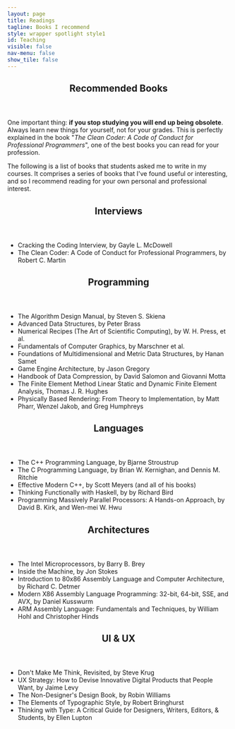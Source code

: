 ```yaml
---
layout: page
title: Readings
tagline: Books I recommend
style: wrapper spotlight style1 
id: Teaching
visible: false
nav-menu: false
show_tile: false
---
```


<!-- Main -->
<div id="main">
<section>
<div class="inner">

<header class="major">
	<h2>Recommended Books</h2>
</header>

<p>One important thing: <strong>if you stop studying you will end up being obsolete</strong>. Always learn new things for yourself, not for your grades. This is perfectly explained in the book "<em>The Clean Coder: A Code of Conduct for Professional Programmers</em>", one of the best books you can read for your profession.</p>

<p>The following is a list of books that students asked me to write in my courses. It comprises a series of books that I've found  useful or interesting, and so I recommend reading for your own personal and professional interest. </p>

<header class="major">
	<h2>Interviews</h2>
</header>

<ul>
	<li>Cracking the Coding Interview, by Gayle L. McDowell</li>
	<li>The Clean Coder: A Code of Conduct for Professional Programmers, by Robert C. Martin</li>
</ul>

<header class="major">
	<h2>Programming</h2>
</header>

<ul>
	<li>The Algorithm Design Manual, by Steven S. Skiena</li>
	<li>Advanced Data Structures, by Peter Brass</li>
	<li>Numerical Recipes (The Art of Scientific Computing), by W. H. Press, et al.</li>
	<li>Fundamentals of Computer Graphics, by Marschner et al.</li>
	<li>Foundations of Multidimensional and Metric Data Structures, by Hanan Samet</li>
	<li>Game Engine Architecture, by Jason Gregory</li>
	<li>Handbook of Data Compression, by David Salomon and Giovanni Motta</li>
	<li>The Finite Element Method Linear Static and Dynamic Finite Element Analysis, Thomas J. R. Hughes </li>
	<li>Physically Based Rendering: From Theory to Implementation, by Matt Pharr, Wenzel Jakob, and Greg Humphreys</li>
</ul>

<header class="major">
	<h2>Languages</h2>
</header>

<ul>
	<li>The C++ Programming Language, by Bjarne Stroustrup</li>
	<li>The C Programming Language, by Brian W. Kernighan, and Dennis M. Ritchie</li>
	<li>Effective Modern C++, by Scott Meyers (and all of his books)</li>
	<li>Thinking Functionally with Haskell, by by Richard Bird</li>
	<li>Programming Massively Parallel Processors: A Hands-on Approach, by David B. Kirk, and Wen-mei W. Hwu</li>
</ul>


<header class="major">
	<h2>Architectures</h2>
</header>

<ul>
	<li>The Intel Microprocessors, by Barry B. Brey</li>
	<li>Inside the Machine, by Jon Stokes</li>
	<li>Introduction to 80x86 Assembly Language and Computer Architecture, by Richard C. Detmer</li>
	<li>Modern X86 Assembly Language Programming: 32-bit, 64-bit, SSE, and AVX, by Daniel Kusswurm</li>
	<li>ARM Assembly Language: Fundamentals and Techniques, by William Hohl and Christopher Hinds</li>
</ul>


<header class="major">
	<h2>UI &amp; UX</h2>
</header>

<ul>
	<li>Don't Make Me Think, Revisited, by Steve Krug</li>
	<li>UX Strategy: How to Devise Innovative Digital Products that People Want, by Jaime Levy</li>
	<li>The Non-Designer's Design Book, by Robin Williams</li>
	<li>The Elements of Typographic Style, by Robert Bringhurst </li>
	<li>Thinking with Type: A Critical Guide for Designers, Writers, Editors, & Students, by Ellen Lupton</li>
</ul>



</div>
</section>
</div>
